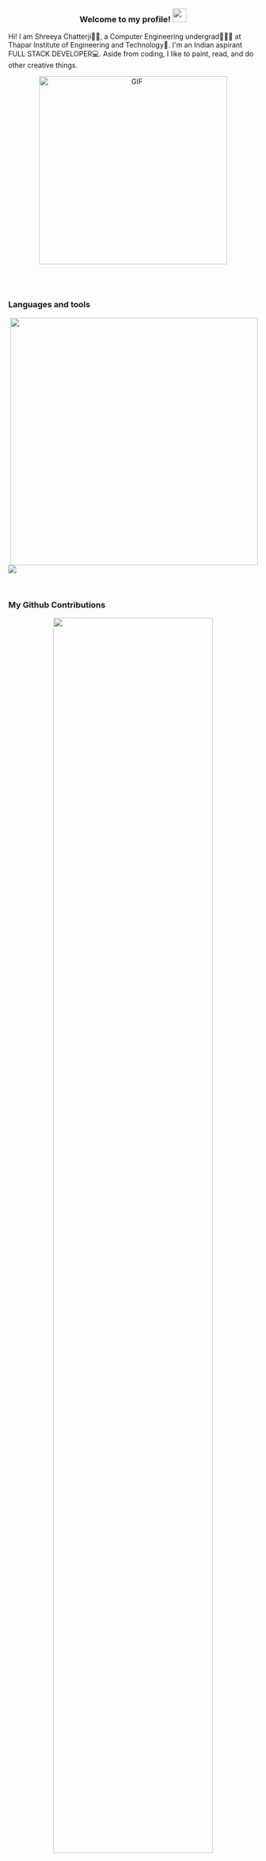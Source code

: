 <h3 align="center">
  Welcome to my profile!
  <img src="https://media.giphy.com/media/hvRJCLFzcasrR4ia7z/giphy.gif" width="28">
</h3>

Hi! I am Shreeya Chatterji👩🏻, a Computer Engineering undergrad👩🏻‍💻 at Thapar Institute of Engineering and Technology🏫. I'm an Indian aspirant FULL STACK DEVELOPER💻. Aside from coding, I like to paint, read, and do other creative things.

<p align='center'>
    <img width="380" align="center" alt="GIF" src="https://media.giphy.com/media/L1R1tvI9svkIWwpVYr/giphy.gif" />
</p>
<br/>


<br/>
<div style="width:100%">
  <h3>Languages and tools</h3>
  <p align='left'>
    <img width="500" height="auto" align="right" src="https://github-readme-stats.vercel.app/api?username=shreeyachatzz&show_icons=true&theme=react&count_private=true&include_all_commits=true&hide_border=true" />
    <img width='auto' height='auto' src="https://skillicons.dev/icons?i=html,css,js,bootstrap,react,c,cpp,java,python,tensorflow,pytorch,dart,flutter,git,github,vscode,linux,githubactions&perline=5" />
  </p>
</div>



<br/>
<div style="width:100%">
  <h3 align='left'>My Github Contributions</h3>
    <p align='center'>
      <img width="80%" height="auto" src="https://github-profile-trophy.vercel.app/?username=shreeyachatzz&row=1&column=7&theme=tokyonight&margin-w=15&no-frame=true" />
    </p>
</div>


<br/>
<h3 align='left'>Socials:</h3>
<p align='left'>
  <a href="https://dev.to/shreeyachatzz"><img height="40" src="https://skillicons.dev/icons?i=devto"/></a>
  <a href="https://www.instagram.com/shreeya_chatz/"><img height="40" src="https://skillicons.dev/icons?i=instagram"/></a>
  <a href="https://www.linkedin.com/in/shreeya-chatterji-3b9732203/"><img height="40" src="https://skillicons.dev/icons?i=linkedin"/></a>
</p>

